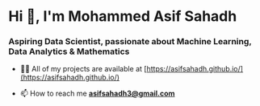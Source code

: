 <h1>Hi 👋, I'm Mohammed Asif Sahadh</h1>
<h3>Aspiring Data Scientist, passionate about Machine Learning, Data Analytics & Mathematics</h3>

- 👨‍💻 All of my projects are available at [https://asifsahadh.github.io/](https://asifsahadh.github.io/)

- 📫 How to reach me **asifsahadh3@gmail.com**

